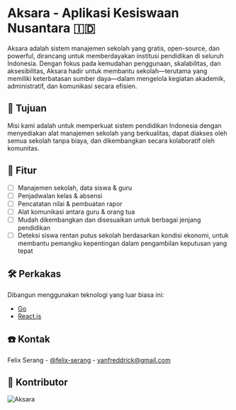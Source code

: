 # Aksara - Aplikasi Kesiswaan Nusantara 🇮🇩
Aksara adalah sistem manajemen sekolah yang gratis, open-source, dan powerful, dirancang untuk memberdayakan institusi pendidikan di seluruh Indonesia. Dengan fokus pada kemudahan penggunaan, skalabilitas, dan aksesibilitas, Aksara hadir untuk membantu sekolah—terutama yang memiliki keterbatasan sumber daya—dalam mengelola kegiatan akademik, administratif, dan komunikasi secara efisien.

## 🎯 Tujuan
Misi kami adalah untuk memperkuat sistem pendidikan Indonesia dengan menyediakan alat manajemen sekolah yang berkualitas, dapat diakses oleh semua sekolah tanpa biaya, dan dikembangkan secara kolaboratif oleh komunitas.

## 🌟 Fitur
- [ ] Manajemen sekolah, data siswa & guru
- [ ] Penjadwalan kelas & absensi
- [ ] Pencatatan nilai & pembuatan rapor
- [ ] Alat komunikasi antara guru & orang tua
- [ ] Mudah dikembangkan dan disesuaikan untuk berbagai jenjang pendidikan
- [ ] Deteksi siswa rentan putus sekolah berdasarkan kondisi ekonomi, untuk membantu pemangku kepentingan dalam pengambilan keputusan yang tepat

## 🛠️ Perkakas
Dibangun menggunakan teknologi yang luar biasa ini:
- [Go](https://go.dev/)
- [React.js](https://react.dev/)

## ☎️ Kontak
Felix Serang - [@felix-serang](https://www.linkedin.com/in/felix-serang/) - yanfreddrick@gmail.com

## 💼 Kontributor
<img src="https://contrib.rocks/image?repo=tukangk3tik/aksara" alt="Aksara"/>